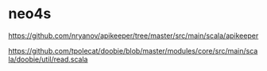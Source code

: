 # neo4s

https://github.com/nryanov/apikeeper/tree/master/src/main/scala/apikeeper

https://github.com/tpolecat/doobie/blob/master/modules/core/src/main/scala/doobie/util/read.scala